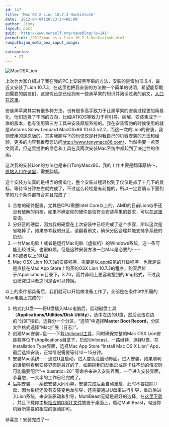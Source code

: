 ```yaml
---
id: 147
title: 'Mac OS X Lion 10.7.3 Hackintosh'
date: '2012-04-04T20:23:24+08:00'
author: Jimmy
layout: post
guid: 'http://www.ownself.org/oswpblog/?p=141'
permalink: /2012/mac-os-x-lion-10-7-3-hackintosh.html
rumputhijau_meta_box_input_image:
    - ''
categories:
    - IT
---
```


![MacOSXLion](http://www.ownself.org/blog/wp-content/uploads/2012/04/MacOSXLion_thumb.jpg "MacOSXLion")

上次为大家介绍过了我在我的PC上安装黑苹果的方法，安装的是雪豹10.6.4，最近又安装了Lion 10.7.3，在这里也把我安装的方法做一个简单的说明，希望能帮助到需要的朋友们，这里假设您已经拥有一些黑苹果的知识并阅读过我的前文，[入口在这里](http://www.ownself.org/blog/2010/wo-de-Mac-OS-X86.html)。

安装黑苹果其实有很多种方法，也有很多高手致力于让黑苹果的安装过程更加简易化，他们选择了不同的方向，比如iATKOS等致力于将引导、破解、安装集成于一体的版本，也有使用第三方工具来安装原版系统的。我在安装雪豹的时候使用的就是iAntares Snow Leopard MacOSx86 10.6.3 v2.2，而这一次的Lion的安装，我则使用的是原版的。其实我能写下的也仅仅是针对我自己的机器安装的方法和经验，更多的内容我推荐您访问<http://www.tonymacx86.com/>，当然需要一点英文阅读，但这里提供的信息和工具在我两次安装Mac系统中都起到了决定性的作用。

这次我的安装Lion的方法也是来自TonyMacx86，我的工作主要是翻译原帖～，[原帖入口在这里](http://tonymacx86.blogspot.com/2011/10/unibeast-install-mac-os-x-lion-using.html)，需要翻墙。

这个安装方法真的是相当的傻瓜化，整个安装过程轻松到了仅仅是点了十几下的鼠标，等待15分钟左右就完成了，不过这么轻松是有前提的，所以一定要确认下面列举的几个条件都符合并且完成了：

1. 合格的硬件配置，尤其是CPU需要Intel Core以上的，AMD的目前Lion似乎还没有破解的内核，如果不确定你的硬件是否符合安装苹果的要求，可以[在这里](http://www.tonymacx86.com/wiki/index.php/Category:Hardware)查询。
2. 分好区的硬盘，因为我的硬盘在上次安装中已经完成了这个步骤，所以这次是省略掉了，如果参考我的分区，请翻看前文，确保分区合理并能支持多系统的启动。
3. 一台Mac电脑！或者是运行Mac电脑（虚拟机）的Windows系统，这一条可能比较讨厌，也很麻烦，但是这种安装方法一台Mac是必要的⋯⋯
4. 8G或者以上的U盘
5. Mac OSX Lion 10.7.3的安装程序，需要是以.app结尾的升级程序，也就是说是直接在Mac App Store上购买的OSX Lion 10.7.3的程序，购买后位于/Applications目录下，3.7G，而并非网上更容易搜到的dmg格式，不过我没研究过两者之间是否可以转换。

以上的条件都具备后，我们就可以开始做准备工作了，全部是在条件3中所需的Mac电脑上完成的：

1. 格式化U盘——将U盘插入Mac电脑后，启动磁盘工具（**Applications/Utilities/Disk Utility**），选中左边的U盘，然后点击右边的“分区”按钮，选择分一个分区，“选项”中选择**Master Boot Record**，分区文件格式选择“Mac扩展（日志）”。
2. 创建Mac安装U盘——下载[Unibeast工具](http://www.tonymacx86.com/downloads)，同时确保完整的Mac OSX Lion安装程序位于/Applications目录下，启动Unibeast，一路继续，选择U盘，在Installation Type界面，选择Mac App Store “Install Mac OS X Lion” App，最后选择安装，正常情况需要等待10－15分钟。
3. 安装Mac系统——通过U盘启动，进入变色龙启动界面，进入安装，如果顺利的话能够看到安装界面是最好的了，如果碰到自动重启或是卡住不动的情况则可能需要配合”-v busratio=20″ 等命令来进入安装界面，一旦进入安装界面，恭喜您，一大半的工作已经完成了。
4. 后期安装——系统安装大同小异，安装完成后会自动重启，此时不要拔除U盘，因为系统还没有安装变色龙引导，还需要通过U盘来进行引导，重启后进入Lion系统，来安装驱动和引导，MultiBeast无疑是最好的选择，在[这里下载](http://www.tonymacx86.com/downloads) ，并且下载你主板[相应的DSDT文件](http://www.tonymacx86.com/DSDT/)放置于桌面上，启动MultiBeast，勾选你机器所需要的相应的驱动即可。

恭喜您！安装完成了～